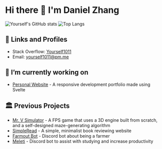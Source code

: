 # Hi there 👋 I'm Daniel Zhang
![Yourself's GitHub stats](https://github-readme-stats.vercel.app/api?username=yourself1011&show_icons=true&theme=radical)
![Top Langs](https://github-readme-stats.vercel.app/api/top-langs/?username=yourself1011&layout=compact&theme=radical)

## 🔗 Links and Profiles
- Stack Overflow: [Yourself1011](stackoverflow.com/users/11558361/yourself1011)
- Email: [yourself1011@pm.me](mailto:yourself1011@pm.me)

## 🔭 I’m currently working on
- [Personal Website](https://yourself1011.github.io/) - A responsive development portfolio made using Svelte

## 🏛 Previous Projects
- [Mr. V Simulator](https://github.com/Yourself1011/Mr-V-Simulator) - A FPS game that uses a 3D engine built from scratch, and a self-designed maze-generating algorithm
- [SimpleRead](https://github.com/lifeng-yin/simpleread) - A simple, minimalist book reviewing website
- [Farmout Bot](https://github.com/Yourself1011/farmoutbot) - Discord bot about being a farmer
- [Meleti](https://github.com/Yourself1011/meleti) - Discord bot to assist with studying and increase productivity

<!--
**Yourself1011/Yourself1011** is a ✨ _special_ ✨ repository because its `README.md` (this file) appears on your GitHub profile.

Here are some ideas to get you started:

- 🔭 I’m currently working on ...
- 🌱 I’m currently learning ...
- 👯 I’m looking to collaborate on ...
- 🤔 I’m looking for help with ...
- 💬 Ask me about ...
- 📫 How to reach me: ...
- 😄 Pronouns: ...
- ⚡ Fun fact: ...
-->
